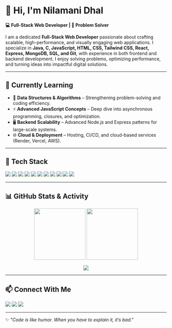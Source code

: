 
# 👋 Hi, I'm Nilamani Dhal  

**💻 Full-Stack Web Developer | 🧩 Problem Solver**  

I am a dedicated **Full-Stack Web Developer** passionate about crafting scalable, high-performance, and visually engaging web applications. I specialize in **Java, C, JavaScript, HTML, CSS, Tailwind CSS, React, Express, MongoDB, SQL, and Git**, with experience in both frontend and backend development. I enjoy solving problems, optimizing performance, and turning ideas into impactful digital solutions.  

---

## 📖 Currently Learning  
- 🧩 **Data Structures & Algorithms** – Strengthening problem-solving and coding efficiency.  
- ⚡ **Advanced JavaScript Concepts** – Deep dive into asynchronous programming, closures, and optimization.  
- 🖥 **Backend Scalability** – Advanced Node.js and Express patterns for large-scale systems.  
- 🌐 **Cloud & Deployment** – Hosting, CI/CD, and cloud-based services (Render, Vercel, AWS).  

---

## 🚀 Tech Stack  
<p align="left">
<img src="https://img.shields.io/badge/Java-007396?style=for-the-badge&logo=java&logoColor=white"/> 
<img src="https://img.shields.io/badge/C-00599C?style=for-the-badge&logo=c&logoColor=white"/>
<img src="https://img.shields.io/badge/JavaScript-F7DF1E?style=for-the-badge&logo=javascript&logoColor=black"/>
<img src="https://img.shields.io/badge/HTML5-E34F26?style=for-the-badge&logo=html5&logoColor=white"/>
<img src="https://img.shields.io/badge/CSS3-1572B6?style=for-the-badge&logo=css3&logoColor=white"/>
<img src="https://img.shields.io/badge/Tailwind_CSS-06B6D4?style=for-the-badge&logo=tailwind-css&logoColor=white"/>
<img src="https://img.shields.io/badge/React-20232A?style=for-the-badge&logo=react&logoColor=61DAFB"/>
<img src="https://img.shields.io/badge/Express.js-000000?style=for-the-badge&logo=express&logoColor=white"/>
<img src="https://img.shields.io/badge/MongoDB-4EA94B?style=for-the-badge&logo=mongodb&logoColor=white"/>
<img src="https://img.shields.io/badge/SQL-003B57?style=for-the-badge&logo=sqlite&logoColor=white"/>
<img src="https://img.shields.io/badge/Git-F05032?style=for-the-badge&logo=git&logoColor=white"/>
</p>

---

## 📊 GitHub Stats & Activity  
<p align="center">
<img src="https://github-readme-stats.vercel.app/api?username=nilamanidhal&show_icons=true&theme=tokyonight" height="160px"/>
<img src="https://github-readme-streak-stats.herokuapp.com/?user=nilamanidhal&theme=tokyonight" height="160px"/>
</p>

<p align="center">
<img src="https://github-readme-activity-graph.vercel.app/graph?username=nilamanidhal&theme=tokyo-night"/>
</p>

---

## 📫 Connect With Me  
<p align="left">
<a href="https://www.linkedin.com/in/nilamani-dhal-475982631w/"><img src="https://img.shields.io/badge/LinkedIn-0077B5?style=for-the-badge&logo=linkedin&logoColor=white"/></a>
<a href="mailto:dhalnilamani398@gmail.com"><img src="https://img.shields.io/badge/Email-D14836?style=for-the-badge&logo=gmail&logoColor=white"/></a>
<a href="https://iamnilamanidhal.netlify.app/"><img src="https://img.shields.io/badge/Portfolio-000000?style=for-the-badge&logo=About.me&logoColor=white"/></a>
</p>

---
✨ _"Code is like humor. When you have to explain it, it’s bad."_  
